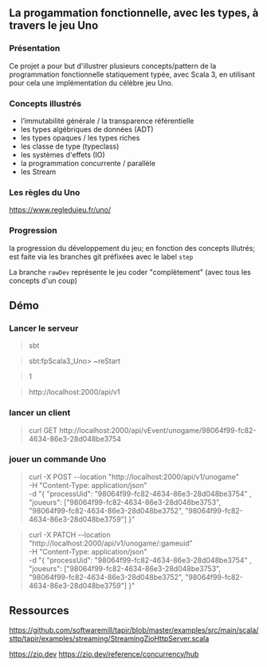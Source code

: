## La progammation fonctionnelle, avec les types, à travers le jeu Uno

### Présentation

Ce projet a pour but d'illustrer plusieurs concepts/pattern de la programmation fonctionnelle statiquement typée, avec Scala 3, en 
utilisant pour cela une implémentation du célèbre jeu Uno.

### Concepts illustrés

- l’immutabilité générale / la transparence référentielle
- les types algébriques de données (ADT)
- les types opaques / les types riches
- les classe de type (typeclass)
- les systèmes d'effets (IO)
- la programmation concurrente / parallèle
- les Stream

### Les règles du Uno

https://www.regledujeu.fr/uno/

### Progression

la progression du développement du jeu; en fonction des concepts illutrés; est faite via les branches git préfixées avec le label `step`

La branche `rawDev` représente le jeu coder "complètement" (avec tous les concepts d'un coup)

## Démo

### Lancer le serveur

> sbt
 
> sbt:fpScala3_Uno> ~reStart
 
> 1

> http://localhost:2000/api/v1
 
### lancer un client

> curl GET http://localhost:2000/api/vEvent/unogame/98064f99-fc82-4634-86e3-28d048be3754

### jouer un commande Uno

> curl -X POST --location "http://localhost:2000/api/v1/unogame" \
-H "Content-Type: application/json" \
-d "{ \"processUid\": \"98064f99-fc82-4634-86e3-28d048be3754\"
, \"joueurs\": [\"98064f99-fc82-4634-86e3-28d048be3753\", \"98064f99-fc82-4634-86e3-28d048be3752\", \"98064f99-fc82-4634-86e3-28d048be3759\"]
}"

> curl -X PATCH --location "http://localhost:2000/api/v1/unogame/:gameuid" \
-H "Content-Type: application/json" \
-d "{ \"processUid\": \"98064f99-fc82-4634-86e3-28d048be3754\"
, \"joueurs\": [\"98064f99-fc82-4634-86e3-28d048be3753\", \"98064f99-fc82-4634-86e3-28d048be3752\", \"98064f99-fc82-4634-86e3-28d048be3759\"]
}"

## Ressources

https://github.com/softwaremill/tapir/blob/master/examples/src/main/scala/sttp/tapir/examples/streaming/StreamingZioHttpServer.scala

https://zio.dev
https://zio.dev/reference/concurrency/hub
